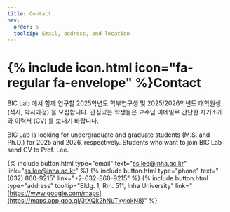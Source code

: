 ```yaml
---
title: Contact
nav:
  order: 5
  tooltip: Email, address, and location
---
```


# {% include icon.html icon="fa-regular fa-envelope" %}Contact

BIC Lab 에서 함께 연구할 2025학년도 학부연구생 및 2025/2026학년도 대학원생 (석사, 박사과정) 을 모집합니다. 관심있는 학생들은 교수님 이메일로 간단한 자기소개와 이력서 (CV) 를 보내기 바랍니다.

BIC Lab is looking for undergraduate and graduate students (M.S. and Ph.D.) for 2025 and 2026, respectively. Students who want to join BIC Lab send CV to Prof. Lee.

{%
  include button.html
  type="email"
  text="ss.lee@inha.ac.kr"
  link="ss.lee@inha.ac.kr"
%}
{%
  include button.html
  type="phone"
  text="(032) 860-9215"
  link="+2-032-860-9215"
%}
{%
  include button.html
  type="address"
  tooltip="Bldg. 1, Rm. 511, Inha University"
  link="[https://www.google.com/maps](https://maps.app.goo.gl/3tXQk2hNuTkyiokN8)"
%}

<!--
{% include section.html %}

{% capture col1 %}

{%
  include figure.html
  image="images/photo.jpg"
  caption="Lorem ipsum"
%}

{% endcapture %}

{% capture col2 %}

{%
  include figure.html
  image="images/photo.jpg"
  caption="Lorem ipsum"
%}

{% endcapture %}

{% include cols.html col1=col1 col2=col2 %}

{% include section.html dark=true %}

{% capture col1 %}
Lorem ipsum dolor sit amet  
consectetur adipiscing elit  
sed do eiusmod tempor
{% endcapture %}

{% capture col2 %}
Lorem ipsum dolor sit amet  
consectetur adipiscing elit  
sed do eiusmod tempor
{% endcapture %}

{% capture col3 %}
Lorem ipsum dolor sit amet  
consectetur adipiscing elit  
sed do eiusmod tempor
{% endcapture %}

{% include cols.html col1=col1 col2=col2 col3=col3 %}

-->
